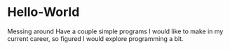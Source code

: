 # Hello-World
Messing around
Have a couple simple programs I would like to make in my current career, so figured I would explore programming a bit.
